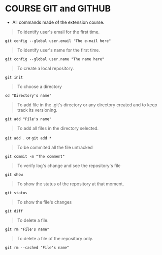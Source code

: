 # COURSE GIT and GITHUB

* All commands made of the extension course.

>To identify user's email for the first time.

`git config --global user.email "The e-mail here"`

>To identify user's name for the first time.

`git config --global user.name "The name here"`

> To create a local repository. 

`git init`

> To choose a directory

`cd "Directory's name"`

>To add file in the .git's directory or any directory created and to keep track its versioning.

`git add "File's name"`

>To add all files in the directory selected.

`git add .` or `git add *`

>To be commited all the file untracked

`git commit -m "The comment"`

>To verify log's change and see the repository's file

`git show`

>To show the status of the repository at that moment.

`git status`

>To show the file's changes

`git diff`

>To delete a file.

`git rm "File's name"`

>To delete a file of the repository only.

`git rm --cached "File's name"`

>







